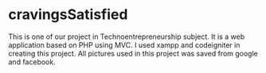 # cravingsSatisfied
This is one of our project in Technoentrepreneurship subject.
It is a web application based on PHP using MVC.
I used xampp and codeigniter in creating this project.
All pictures used in this project was saved from google and facebook.
